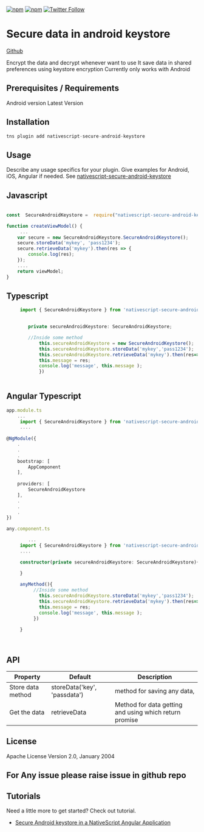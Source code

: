 [![npm](https://img.shields.io/npm/v/nativescript-secure-android-keystore.svg)](https://www.npmjs.com/package/nativescript-secure-android-keystore)
[![npm](https://img.shields.io/npm/dt/nativescript-secure-android-keystore.svg?label=npm%20downloads)](https://www.npmjs.com/package/nativescript-secure-android-keystore)
[![Twitter Follow](https://img.shields.io/twitter/follow/acharyaks90.svg?style=social&label=Follow%20me)](https://twitter.com/acharyaks90)


# Secure data in android keystore 
 [Github](https://github.com/acharyaks90/nativescript-secure-android-keystore)

Encrypt the data and decrypt whenever want to use 
It save data in shared preferences using keystore encryption
Currently only works with Android 

## Prerequisites / Requirements
Android version Latest Version

## Installation

```javascript
tns plugin add nativescript-secure-android-keystore
```

## Usage 

Describe any usage specifics for your plugin. Give examples for Android, iOS, Angular if needed. See [nativescript-secure-android-keystore](https://www.npmjs.com/package/nativescript-secure-android-keystore)


## Javascript	
```javascript
        
const  SecureAndroidKeystore =  require("nativescript-secure-android-keystore");

function createViewModel() {
     ...
    var secure = new SecureAndroidKeystore.SecureAndroidKeystore();
    secure.storeData('mykey', 'pass1234');
    secure.retrieveData('mykey').then(res => {
        console.log(res);
    });
    ....
    return viewModel;
}


```
## Typescript 
```typescript
     import { SecureAndroidKeystore } from 'nativescript-secure-android-keystore';

        
        private secureAndroidKeystore: SecureAndroidKeystore;

        //Inside some method         
            this.secureAndroidKeystore = new SecureAndroidKeystore();
            this.secureAndroidKeystore.storeData('mykey','pass1234');
            this.secureAndroidKeystore.retrieveData('mykey').then(res=>{
            this.message = res;
            console.log('message', this.message );
            })
        
 ```

 ## Angular Typescript 
```typescript
app.module.ts
    ...
     import { SecureAndroidKeystore } from 'nativescript-secure-android-keystore';
     ....
     
@NgModule({
    .
    .
    .
    bootstrap: [
        AppComponent
    ],
  
    providers: [
        SecureAndroidKeystore
    ],
    .
    .
    .
})

any.component.ts

        ...
     import { SecureAndroidKeystore } from 'nativescript-secure-android-keystore';
     ....

     constructor(private secureAndroidKeystore: SecureAndroidKeystore){

     }
        
     anyMethod(){
          //Inside some method         
            this.secureAndroidKeystore.storeData('mykey','pass1234');
            this.secureAndroidKeystore.retrieveData('mykey').then(res=>{
            this.message = res;
            console.log('message', this.message );
          })

     }
       
        
 ```


## API
    
| Property | Default | Description |
| --- | --- | --- |
| Store data method | storeData('key', 'passdata') | method for saving any data,  |
| Get the data |retrieveData | Method for data getting and using which return promise |
    
## License

Apache License Version 2.0, January 2004

## For Any issue please raise issue in github repo 

## Tutorials

Need a little more to get started?  Check out tutorial.

* [Secure Android keystore in a NativeScript Angular Application](https://wordpress.com/post/anilkumarsuryavanshi.wordpress.com/353/)
